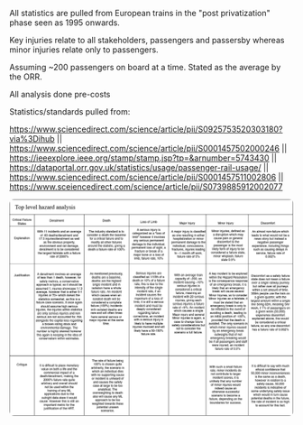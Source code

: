 All statistics are pulled from European trains in the "post privatization" phase seen as 1995 onwards.

Key injuries relate to all stakeholders, passengers and passersby whereas minor injuries relate only to passengers.

Assuming ~200 passengers on board at a time. Stated as the average by the ORR.

All analysis done pre-costs

Statistics/standards pulled from:

https://www.sciencedirect.com/science/article/pii/S0925753520303180?via%3Dihub	|| 	https://www.sciencedirect.com/science/article/pii/S0001457502000246 || 	https://ieeexplore.ieee.org/stamp/stamp.jsp?tp=&arnumber=5743430 || 	https://dataportal.orr.gov.uk/statistics/usage/passenger-rail-usage/ || 	https://www.sciencedirect.com/science/article/pii/S0001457511002806 || 	https://www.sceiencedirect.com/science/article/pii/S0739885912002077

<img src="/Images/tlha.png"
     alt="Top Level Hazard Analysis."
     style="width:1400px;max-width:100%;height:auto;border-radius:8px;" />